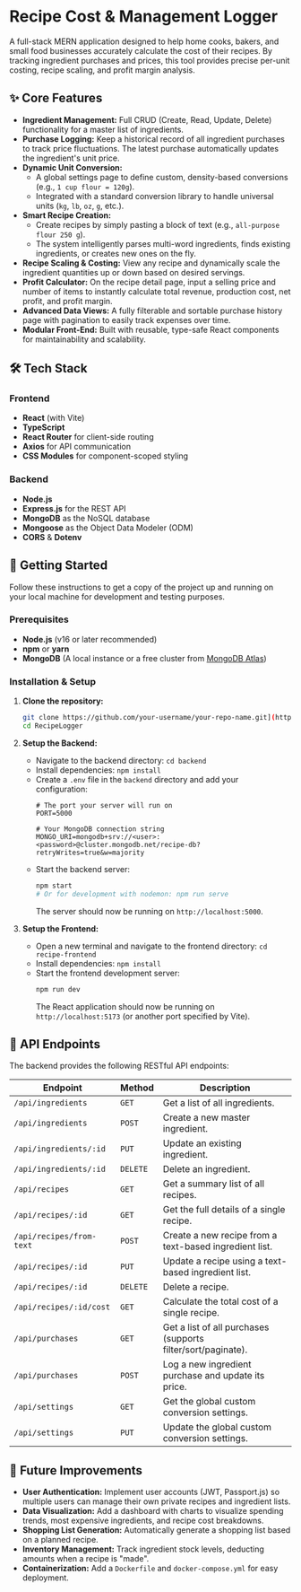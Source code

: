 # Recipe Cost & Management Logger

A full-stack MERN application designed to help home cooks, bakers, and small food businesses accurately calculate the cost of their recipes. By tracking ingredient purchases and prices, this tool provides precise per-unit costing, recipe scaling, and profit margin analysis.

## ✨ Core Features

*   **Ingredient Management:** Full CRUD (Create, Read, Update, Delete) functionality for a master list of ingredients.
*   **Purchase Logging:** Keep a historical record of all ingredient purchases to track price fluctuations. The latest purchase automatically updates the ingredient's unit price.
*   **Dynamic Unit Conversion:**
    *   A global settings page to define custom, density-based conversions (e.g., `1 cup flour = 120g`).
    *   Integrated with a standard conversion library to handle universal units (`kg`, `lb`, `oz`, `g`, etc.).
*   **Smart Recipe Creation:**
    *   Create recipes by simply pasting a block of text (e.g., `all-purpose flour 250 g`).
    *   The system intelligently parses multi-word ingredients, finds existing ingredients, or creates new ones on the fly.
*   **Recipe Scaling & Costing:** View any recipe and dynamically scale the ingredient quantities up or down based on desired servings.
*   **Profit Calculator:** On the recipe detail page, input a selling price and number of items to instantly calculate total revenue, production cost, net profit, and profit margin.
*   **Advanced Data Views:** A fully filterable and sortable purchase history page with pagination to easily track expenses over time.
*   **Modular Front-End:** Built with reusable, type-safe React components for maintainability and scalability.

## 🛠️ Tech Stack

### Frontend
*   **React** (with Vite)
*   **TypeScript**
*   **React Router** for client-side routing
*   **Axios** for API communication
*   **CSS Modules** for component-scoped styling

### Backend
*   **Node.js**
*   **Express.js** for the REST API
*   **MongoDB** as the NoSQL database
*   **Mongoose** as the Object Data Modeler (ODM)
*   **CORS** & **Dotenv**

## 🚀 Getting Started

Follow these instructions to get a copy of the project up and running on your local machine for development and testing purposes.

### Prerequisites

*   **Node.js** (v16 or later recommended)
*   **npm** or **yarn**
*   **MongoDB** (A local instance or a free cluster from [MongoDB Atlas](https://www.mongodb.com/cloud/atlas/register))

### Installation & Setup

1.  **Clone the repository:**
    ```bash
    git clone https://github.com/your-username/your-repo-name.git](https://github.com/AbsoluteChangeMan/RecipeLogger
    cd RecipeLogger
    ```

2.  **Setup the Backend:**
    *   Navigate to the backend directory: `cd backend`
    *   Install dependencies: `npm install`
    *   Create a `.env` file in the `backend` directory and add your configuration:
        ```env
        # The port your server will run on
        PORT=5000

        # Your MongoDB connection string
        MONGO_URI=mongodb+srv://<user>:<password>@cluster.mongodb.net/recipe-db?retryWrites=true&w=majority
        ```
    *   Start the backend server:
        ```bash
        npm start
        # Or for development with nodemon: npm run serve
        ```
        The server should now be running on `http://localhost:5000`.

3.  **Setup the Frontend:**
    *   Open a new terminal and navigate to the frontend directory: `cd recipe-frontend`
    *   Install dependencies: `npm install`
    *   Start the frontend development server:
        ```bash
        npm run dev
        ```
        The React application should now be running on `http://localhost:5173` (or another port specified by Vite).

## 📝 API Endpoints

The backend provides the following RESTful API endpoints:

| Endpoint                  | Method | Description                                                |
| ------------------------- | ------ | ---------------------------------------------------------- |
| `/api/ingredients`        | `GET`  | Get a list of all ingredients.                             |
| `/api/ingredients`        | `POST` | Create a new master ingredient.                            |
| `/api/ingredients/:id`    | `PUT`  | Update an existing ingredient.                             |
| `/api/ingredients/:id`    | `DELETE`| Delete an ingredient.                                      |
| `/api/recipes`            | `GET`  | Get a summary list of all recipes.                         |
| `/api/recipes/:id`        | `GET`  | Get the full details of a single recipe.                   |
| `/api/recipes/from-text`  | `POST` | Create a new recipe from a text-based ingredient list.     |
| `/api/recipes/:id`        | `PUT`  | Update a recipe using a text-based ingredient list.        |
| `/api/recipes/:id`        | `DELETE`| Delete a recipe.                                           |
| `/api/recipes/:id/cost`   | `GET`  | Calculate the total cost of a single recipe.               |
| `/api/purchases`          | `GET`  | Get a list of all purchases (supports filter/sort/paginate). |
| `/api/purchases`          | `POST` | Log a new ingredient purchase and update its price.        |
| `/api/settings`           | `GET`  | Get the global custom conversion settings.                 |
| `/api/settings`           | `PUT`  | Update the global custom conversion settings.              |

## 🔮 Future Improvements

*   **User Authentication:** Implement user accounts (JWT, Passport.js) so multiple users can manage their own private recipes and ingredient lists.
*   **Data Visualization:** Add a dashboard with charts to visualize spending trends, most expensive ingredients, and recipe cost breakdowns.
*   **Shopping List Generation:** Automatically generate a shopping list based on a planned recipe.
*   **Inventory Management:** Track ingredient stock levels, deducting amounts when a recipe is "made".
*   **Containerization:** Add a `Dockerfile` and `docker-compose.yml` for easy deployment.
